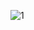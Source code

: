 ![1](https://github.com/ambas90/goit-node-hw-01/assets/26361378/5c99ca23-a10c-4542-bfe7-dab599cdeed0)
